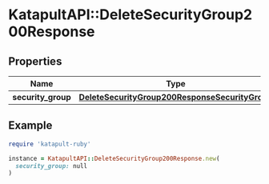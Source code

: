 # KatapultAPI::DeleteSecurityGroup200Response

## Properties

| Name | Type | Description | Notes |
| ---- | ---- | ----------- | ----- |
| **security_group** | [**DeleteSecurityGroup200ResponseSecurityGroup**](DeleteSecurityGroup200ResponseSecurityGroup.md) |  |  |

## Example

```ruby
require 'katapult-ruby'

instance = KatapultAPI::DeleteSecurityGroup200Response.new(
  security_group: null
)
```

